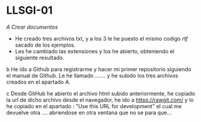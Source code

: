 # LLSGI-01
*A Crear documentos*

* He creado tres archivos txt, y a los 3 le he puesto el mismo codigo _rtf_ sacado de los ejemplos.
* Les he cambiado las extensiones y los he abierto, obteniendo el siguiente resultado.

b He ido a Github para registrarme y hacer mi primer repositorio siguiendo el manual de Github. Le he llamado .......  y he subido los tres archivos creados en el apartado A.

c Desde GitHub he abierto el archivo html subido anteriormente, he copiado la url de dicho archivo desde el navegador, he ido a https://rawgit.com/ y lo he copiado en el apartado : "Use this URL for development" el cual me devuelve otra .... abriendose en otra ventana que no se para que...
